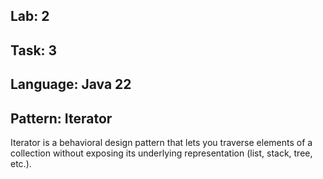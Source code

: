 ## Lab: 2

## Task: 3

## Language: Java 22

## Pattern: Iterator

Iterator is a behavioral design pattern that lets you traverse elements of a collection without exposing its underlying
representation (list, stack, tree, etc.).
